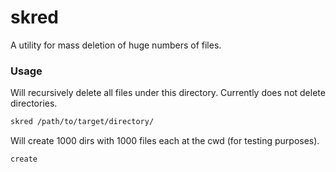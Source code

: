 # skred

A utility for mass deletion of huge numbers of files.

### Usage

Will recursively delete all files under this directory. Currently does not delete directories.
```bash
skred /path/to/target/directory/
```

Will create 1000 dirs with 1000 files each at the cwd (for testing purposes).
```bash
create
```
